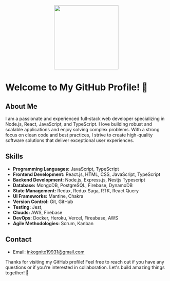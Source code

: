 <div id="header" align="center">
  <img src="https://media.giphy.com/media/2IudUHdI075HL02Pkk/giphy.gif" width="200"/>
</div>

# Welcome to My GitHub Profile! 👋

## About Me
I am a passionate and experienced full-stack web developer specializing in Node.js, React, JavaScript, and TypeScript. I love building robust and scalable applications and enjoy solving complex problems. With a strong focus on clean code and best practices, I strive to create high-quality software solutions that deliver exceptional user experiences.

## Skills

- **Programming Languages:** JavaScript, TypeScript
- **Frontend Development:** React.js, HTML, CSS, JavaScript, TypeScript
- **Backend Development:** Node.js, Express.js, Nestjs Typescript
- **Database:** MongoDB, PostgreSQL, Firebase, DynamoDB
- **State Management:** Redux, Redux Saga, RTK, React Query
- **UI Frameworks:** Mantine, Chakra
- **Version Control:** Git, GitHub
- **Testing:** Jest,
- **Clouds:** AWS, Firebase
- **DevOps:** Docker, Heroku, Vercel, Fireabase, AWS
- **Agile Methodologies:** Scrum, Kanban 

## Contact

- Email: inkognito19931@gmail.com

Thanks for visiting my GitHub profile! Feel free to reach out if you have any questions or if you're interested in collaboration. Let's build amazing things together! 🚀

